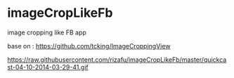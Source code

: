 imageCropLikeFb
===============

image cropping like FB app

base on : https://github.com/tcking/ImageCroppingView

https://raw.githubusercontent.com/rizafu/imageCropLikeFb/master/quickcast-04-10-2014-03-29-41.gif
